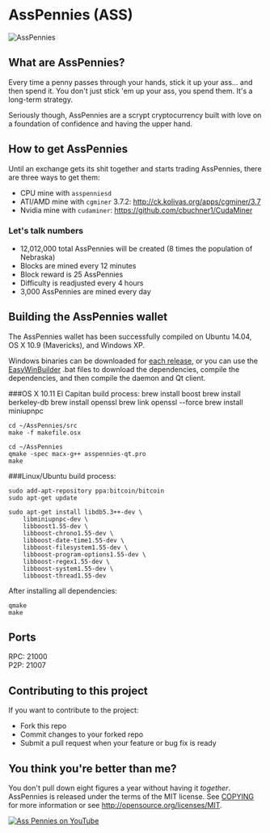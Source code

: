 # AssPennies (ASS)

![AssPennies](http://i.imgur.com/X4coDlS.png)

## What are AssPennies?
Every time a penny passes through your hands, stick it up your ass... and then spend it. You don't just stick 'em up your ass, you spend them. It's a long-term strategy.

Seriously though, AssPennies are a scrypt cryptocurrency built with love on a foundation of confidence and having the upper hand.

## How to get AssPennies
Until an exchange gets its shit together and starts trading AssPennies, there are three ways to get them:

* CPU mine with ``asspenniesd``
* ATI/AMD mine with ``cgminer`` 3.7.2: http://ck.kolivas.org/apps/cgminer/3.7
* Nvidia mine with ``cudaminer``: https://github.com/cbuchner1/CudaMiner


### Let's talk numbers
* 12,012,000 total AssPennies will be created (8 times the population of Nebraska)
* Blocks are mined every 12 minutes
* Block reward is 25 AssPennies
* Difficulty is readjusted every 4 hours
* 3,000 AssPennies are mined every day

## Building the AssPennies wallet
The AssPennies wallet has been successfully compiled on Ubuntu 14.04, OS X 10.9 (Mavericks), and Windows XP.  

Windows binaries can be downloaded for [each release](https://github.com/AssPennyFoundation/AssPennies/releases/latest), or you can use the [EasyWinBuilder](contrib/easywinbuilder) .bat files to download the dependencies, compile the dependencies, and then compile the daemon and Qt client.

###OS X 10.11 El Capitan build process:
	brew install boost
	brew install berkeley-db
	brew install openssl
	brew link openssl --force
	brew install miniupnpc
	
	cd ~/AssPennies/src
	make -f makefile.osx

	cd ~/AssPennies
	qmake -spec macx-g++ asspennies-qt.pro
	make
	
###Linux/Ubuntu build process:

	sudo add-apt-repository ppa:bitcoin/bitcoin
	sudo apt-get update

	sudo apt-get install libdb5.3++-dev \
		libminiupnpc-dev \
		libboost1.55-dev \
		libboost-chrono1.55-dev \
		libboost-date-time1.55-dev \
		libboost-filesystem1.55-dev \
		libboost-program-options1.55-dev \
		libboost-regex1.55-dev \
		libboost-system1.55-dev \
		libboost-thread1.55-dev

After installing all dependencies:
	
	qmake
	make

## Ports
RPC: 21000  
P2P: 21007

## Contributing to this project
If you want to contribute to the project: 

* Fork this repo
* Commit changes to your forked repo
* Submit a pull request when your feature or bug fix is ready

## You think you're better than me?
You don't pull down eight figures a year without having it _together_.  
AssPennies is released under the terms of the MIT license. See [COPYING](COPYING) for more information or see http://opensource.org/licenses/MIT.


[![Ass Pennies on YouTube](http://i.imgur.com/8tIuBCL.jpg)](https://www.youtube.com/watch?v=DO1Q7F23DxM)
